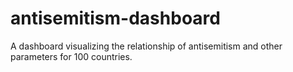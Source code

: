 # antisemitism-dashboard
A dashboard visualizing the relationship of antisemitism and other parameters for 100 countries.
